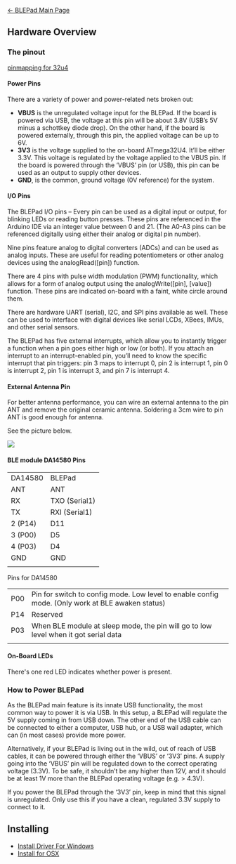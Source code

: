 [← BLEPad Main Page](BLEPad.md)

## Hardware Overview

### The pinout

[pinmapping for 32u4](https://www.arduino.cc/en/Hacking/PinMapping32u4)

#### Power Pins

There are a variety of power and power-related nets broken out:

  - **VBUS** is the unregulated voltage input for the BLEPad. If the
    board is powered via USB, the voltage at this pin will be about 3.8V
    (USB’s 5V minus a schottkey diode drop). On the other hand, if the
    board is powered externally, through this pin, the applied voltage
    can be up to 6V.
  - **3V3** is the voltage supplied to the on-board ATmega32U4. It’ll be
    either 3.3V. This voltage is regulated by the voltage applied to the
    VBUS pin. If the board is powered through the ‘VBUS’ pin (or USB),
    this pin can be used as an output to supply other devices.
  - **GND**, is the common, ground voltage (0V reference) for the
    system.

#### I/O Pins

The BLEPad I/O pins – Every pin can be used as a digital input or
output, for blinking LEDs or reading button presses. These pins are
referenced in the Arduino IDE via an integer value between 0 and 21.
(The A0-A3 pins can be referenced digitally using either their analog or
digital pin number).

Nine pins feature analog to digital converters (ADCs) and can be used as
analog inputs. These are useful for reading potentiometers or other
analog devices using the analogRead(\[pin\]) function.

There are 4 pins with pulse width modulation (PWM) functionality, which
allows for a form of analog output using the analogWrite(\[pin\],
\[value\]) function. These pins are indicated on-board with a faint,
white circle around them.

There are hardware UART (serial), I2C, and SPI pins available as well.
These can be used to interface with digital devices like serial LCDs,
XBees, IMUs, and other serial sensors.

The BLEPad has five external interrupts, which allow you to instantly
trigger a function when a pin goes either high or low (or both). If you
attach an interrupt to an interrupt-enabled pin, you’ll need to know the
specific interrupt that pin triggers: pin 3 maps to interrupt 0, pin 2
is interrupt 1, pin 0 is interrupt 2, pin 1 is interrupt 3, and pin 7 is
interrupt 4.

#### External Antenna Pin

For better antenna performance, you can wire an external antenna to the
pin ANT and remove the original ceramic antenna. Soldering a 3cm wire to
pin ANT is good enough for antenna.

See the picture below.

<img src="https://i1.aprbrother.com/blepad_6.jpg-640.jpg">

#### BLE module DA14580 Pins

|         |               |
| ------- | ------------- |
| DA14580 | BLEPad        |
| ANT     | ANT           |
| RX      | TXO (Serial1) |
| TX      | RXI (Serial1) |
| 2 (P14) | D11           |
| 3 (P00) | D5            |
| 4 (P03) | D4            |
| GND     | GND           |
|  |

Pins for
DA14580

|     |                                                                                                  |
| --- | ------------------------------------------------------------------------------------------------ |
| P00 | Pin for switch to config mode. Low level to enable config mode. (Only work at BLE awaken status) |
| P14 | Reserved                                                                                         |
| P03 | When BLE module at sleep mode, the pin will go to low level when it got serial data              |
|  |

#### On-Board LEDs

There's one red LED indicates whether power is present.

### How to Power BLEPad

As the BLEPad main feature is its innate USB functionality, the most
common way to power it is via USB. In this setup, a BLEPad will regulate
the 5V supply coming in from USB down. The other end of the USB cable
can be connected to either a computer, USB hub, or a USB wall adapter,
which can (in most cases) provide more power.

Alternatively, if your BLEPad is living out in the wild, out of reach of
USB cables, it can be powered through either the ‘VBUS’ or ‘3V3’ pins. A
supply going into the ‘VBUS’ pin will be regulated down to the correct
operating voltage (3.3V). To be safe, it shouldn’t be any higher than
12V, and it should be at least 1V more than the BLEPad operating voltage
(e.g. \> 4.3V).

If you power the BLEPad through the ‘3V3’ pin, keep in mind that this
signal is unregulated. Only use this if you have a clean, regulated 3.3V
supply to connect to it.

## Installing

  - [Install Driver For
    Windows](http://www.arduino.cc/en/Guide/ArduinoLeonardoMicro#toc10)
  - [Install for
    OSX](https://www.arduino.cc/en/Guide/ArduinoLeonardoMicro#toc9)
